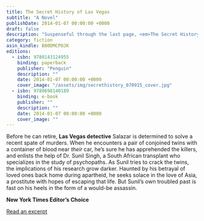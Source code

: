 ```yaml
---
title: The Secret History of Las Vegas
subtitle: "A Novel"
publishDate: 2014-01-07 00:00:00 +0000
draft: false
description: "Suspenseful through the last page, <em>The Secret History of Las Vegas</em> is Chris Abani’s most accomplished work to date, with his trademark visionary prose and a striking compassion for the inner lives of outsiders."
category: fiction
asin_kindle: B00DMCPOJK
editions:
  - isbn: 9780143124955
    binding: paperback
    publisher: "Penguin"
    description: ""
    date: 2014-01-07 00:00:00 +0000
    cover_image: "/assets/img/secrethistory_070915_cover.jpg"
  - isbn: 9780698140189
    binding: e-book
    publisher: ""
    description: ""
    date: 2014-01-07 00:00:00 +0000
    cover_image: ""
---
```


Before he can retire, **Las Vegas detective** Salazar is determined to solve a recent spate of murders. When he encounters a pair of conjoined twins with a container of blood near _their_ car, he’s sure he has apprehended the killers, and enlists the help of Dr. Sunil Singh, a South African transplant who specializes in the study of psychopaths. As Sunil tries to crack the twins, the implications of his research grow darker. Haunted by his betrayal of loved ones back home during apartheid, he seeks solace in the love of Asia, a prostitute with hopes of escaping that life. But Sunil’s own troubled past is fast on his heels in the form of a would-be assassin.

**New York Times Editor’s Choice**

[Read an excerpt](/posts/2013/12/15/excerpt-from-the-secret-history-of-las-vegas/)
